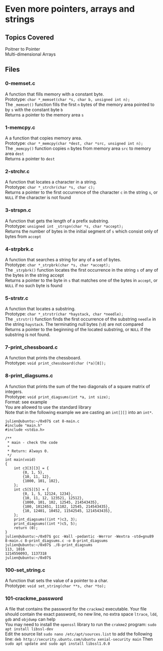 # Even more pointers, arrays and strings
## Topics Covered
Poitner to Pointer  
Multi-dimensional Arrays
## Files
### 0-memset.c
A function that fills memory with a constant byte.  
Prototype: `char *_memset(char *s, char b, unsigned int n);`  
The `_memset()` function fills the first `n` bytes of the memory area pointed to by `s` with the constant byte `b`  
Returns a pointer to the memory area `s`
### 1-memcpy.c
A a function that copies memory area.  
Prototype: `char *_memcpy(char *dest, char *src, unsigned int n);`  
The `_memcpy()` function copies `n` bytes from memory area `src` to memory area `dest`  
Returns a pointer to `dest`
### 2-strchr.c
A function that locates a character in a string.  
Prototype: `char *_strchr(char *s, char c);`  
Returns a pointer to the first occurrence of the character `c` in the string `s`, or `NULL` if the character is not found
### 3-strspn.c
A function that gets the length of a prefix substring.  
Prototype: `unsigned int _strspn(char *s, char *accept);`  
Returns the number of bytes in the initial segment of `s` which consist only of bytes from `accept`
### 4-strpbrk.c
A function that searches a string for any of a set of bytes.  
Prototype: `char *_strpbrk(char *s, char *accept);`  
The `_strpbrk()` function locates the first occurrence in the string `s` of any of the bytes in the string accept  
Returns a pointer to the byte in `s` that matches one of the bytes in `accept`, or `NULL` if no such byte is found
### 5-strstr.c
A function that locates a substring.  
Prototype: `char *_strstr(char *haystack, char *needle);`  
The `_strstr()` function finds the first occurrence of the substring `needle` in the string `haystack`. The terminating null bytes (`\0`) are not compared  
Returns a pointer to the beginning of the located substring, or `NULL` if the substring is not found.
### 7-print_chessboard.c
A function that prints the chessboard.  
Prototype: `void print_chessboard(char (*a)[8]);`
### 8-print_diagsums.c
A function that prints the sum of the two diagonals of a square matrix of integers.  
Prototype: `void print_diagsums(int *a, int size);`  
Format: see example  
You are allowed to use the standard library  
Note that in the following example we are casting an `int[][]` into an `int*`.  
```
julien@ubuntu:~/0x07$ cat 8-main.c
#include "main.h"
#include <stdio.h>

/**
 * main - check the code
 *
 * Return: Always 0.
 */
int main(void)
{
    int c3[3][3] = {
        {0, 1, 5},
        {10, 11, 12},
        {1000, 101, 102},
    };
    int c5[5][5] = {
        {0, 1, 5, 12124, 1234},
        {10, 11, 12, 123521, 12512},
        {1000, 101, 102, 12545, 214543435},
        {100, 1012451, 11102, 12545, 214543435},
        {10, 12401, 10452, 11542545, 1214543435},
    };
    print_diagsums((int *)c3, 3);
    print_diagsums((int *)c5, 5);
    return (0);
}
julien@ubuntu:~/0x07$ gcc -Wall -pedantic -Werror -Wextra -std=gnu89 8-main.c 8-print_diagsums.c -o 8-print_diagsums
julien@ubuntu:~/0x07$ ./8-print_diagsums 
113, 1016
1214556093, 1137318
julien@ubuntu:~/0x07$ 
```
### 100-set_string.c
A function that sets the value of a pointer to a char.  
Prototype: `void set_string(char **s, char *to);`
### 101-crackme_password
A file that contains the password for the `crackme2` executable.
Your file should contain the exact password, no new line, no extra space
`ltrace`, `ldd`, `gdb` and `objdump` can help  
You may need to install the `openssl` library to run the `crakme2` program: `sudo apt install libssl-dev`  
Edit the source list `sudo nano /etc/apt/sources.list` to add the following line: `deb http://security.ubuntu.com/ubuntu xenial-security main` Then `sudo apt update and sudo apt install libssl1.0.0`